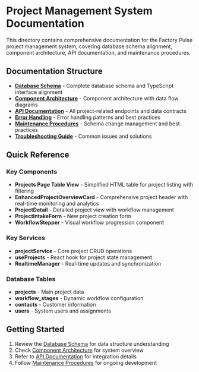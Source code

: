 # Project Management System Documentation

This directory contains comprehensive documentation for the Factory Pulse project management system, covering database schema alignment, component architecture, API documentation, and maintenance procedures.

## Documentation Structure

- **[Database Schema](./database-schema.md)** - Complete database schema and TypeScript interface alignment
- **[Component Architecture](./component-architecture.md)** - Component architecture with data flow diagrams
- **[API Documentation](./api-documentation.md)** - All project-related endpoints and data contracts
- **[Error Handling](./error-handling.md)** - Error handling patterns and best practices
- **[Maintenance Procedures](./maintenance-procedures.md)** - Schema change management and best practices
- **[Troubleshooting Guide](./troubleshooting-guide.md)** - Common issues and solutions

## Quick Reference

### Key Components
- **Projects Page Table View** - Simplified HTML table for project listing with filtering
- **EnhancedProjectOverviewCard** - Comprehensive project header with real-time monitoring and analytics
- **ProjectDetail** - Detailed project view with workflow management
- **ProjectIntakeForm** - New project creation form
- **WorkflowStepper** - Visual workflow progression component

### Key Services
- **projectService** - Core project CRUD operations
- **useProjects** - React hook for project state management
- **RealtimeManager** - Real-time updates and synchronization

### Database Tables
- **projects** - Main project data
- **workflow_stages** - Dynamic workflow configuration
- **contacts** - Customer information
- **users** - System users and assignments

## Getting Started

1. Review the [Database Schema](./database-schema.md) for data structure understanding
2. Check [Component Architecture](./component-architecture.md) for system overview
3. Refer to [API Documentation](./api-documentation.md) for integration details
4. Follow [Maintenance Procedures](./maintenance-procedures.md) for ongoing development
